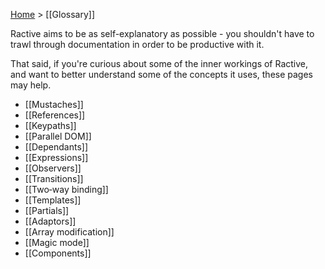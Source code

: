 [Home](ractive-js-documentation) > [[Glossary]]

Ractive aims to be as self-explanatory as possible - you shouldn't have to trawl through documentation in order to be productive with it.

That said, if you're curious about some of the inner workings of Ractive, and want to better understand some of the concepts it uses, these pages may help.

* [[Mustaches]]
* [[References]]
* [[Keypaths]]
* [[Parallel DOM]]
* [[Dependants]]
* [[Expressions]]
* [[Observers]]
* [[Transitions]]
* [[Two‐way binding]]
* [[Templates]]
* [[Partials]]
* [[Adaptors]]
* [[Array modification]]
* [[Magic mode]]
* [[Components]]